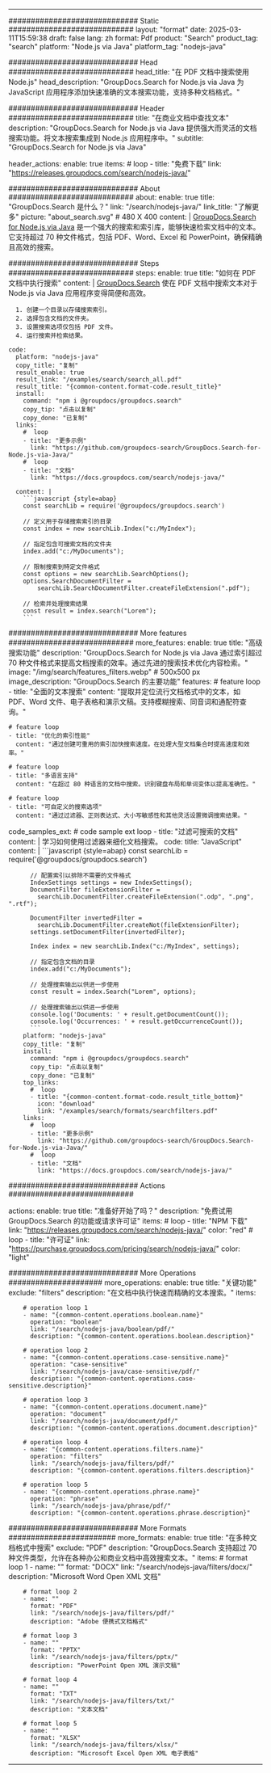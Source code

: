 
---
############################# Static ############################
layout: "format"
date:  2025-03-11T15:59:38
draft: false
lang: zh
format: Pdf
product: "Search"
product_tag: "search"
platform: "Node.js via Java"
platform_tag: "nodejs-java"

############################# Head ############################
head_title: "在 PDF 文档中搜索使用 Node.js"
head_description: "GroupDocs.Search for Node.js via Java 为 JavaScript 应用程序添加快速准确的文本搜索功能，支持多种文档格式。"

############################# Header ############################
title: "在商业文档中查找文本" 
description: "GroupDocs.Search for Node.js via Java 提供强大而灵活的文档搜索功能。将文本搜索集成到 Node.js 应用程序中。"
subtitle: "GroupDocs.Search for Node.js via Java" 

header_actions:
  enable: true
  items:
    #  loop
    - title: "免费下载"
      link: "https://releases.groupdocs.com/search/nodejs-java/"
      
############################# About ############################
about:
    enable: true
    title: "GroupDocs.Search 是什么？"
    link: "/search/nodejs-java/"
    link_title: "了解更多"
    picture: "about_search.svg" # 480 X 400
    content: |
       [GroupDocs.Search for Node.js via Java](/search/nodejs-java/) 是一个强大的搜索和索引库，能够快速检索文档中的文本。它支持超过 70 种文件格式，包括 PDF、Word、Excel 和 PowerPoint，确保精确且高效的搜索。

############################# Steps ############################
steps:
    enable: true
    title: "如何在 PDF 文档中执行搜索"
    content: |
      [GroupDocs.Search](/search/nodejs-java/) 使在 PDF 文档中搜索文本对于 Node.js via Java 应用程序变得简便和高效。
      
      1. 创建一个目录以存储搜索索引。
      2. 选择包含文档的文件夹。
      3. 设置搜索选项仅包括 PDF 文件。
      4. 运行搜索并检索结果。
   
    code:
      platform: "nodejs-java"
      copy_title: "复制"
      result_enable: true
      result_link: "/examples/search/search_all.pdf"
      result_title: "{common-content.format-code.result_title}"
      install:
        command: "npm i @groupdocs/groupdocs.search"
        copy_tip: "点击以复制"
        copy_done: "已复制"
      links:
        #  loop
        - title: "更多示例"
          link: "https://github.com/groupdocs-search/GroupDocs.Search-for-Node.js-via-Java/"
        #  loop
        - title: "文档"
          link: "https://docs.groupdocs.com/search/nodejs-java/"
          
      content: |
        ```javascript {style=abap}
        const searchLib = require('@groupdocs/groupdocs.search')

        // 定义用于存储搜索索引的目录
        const index = new searchLib.Index("c:/MyIndex");

        // 指定包含可搜索文档的文件夹
        index.add("c:/MyDocuments");

        // 限制搜索到特定文件格式
        const options = new searchLib.SearchOptions();
        options.SearchDocumentFilter = 
            searchLib.SearchDocumentFilter.createFileExtension(".pdf");

        // 检索并处理搜索结果
        const result = index.search("Lorem");
        ```            

############################# More features ############################
more_features:
  enable: true
  title: "高级搜索功能"
  description: "GroupDocs.Search for Node.js via Java 通过索引超过 70 种文件格式来提高文档搜索的效率。通过先进的搜索技术优化内容检索。"
  image: "/img/search/features_filters.webp" # 500x500 px
  image_description: "GroupDocs.Search 的主要功能"
  features:
    # feature loop
    - title: "全面的文本搜索"
      content: "提取并定位流行文档格式中的文本，如 PDF、Word 文件、电子表格和演示文稿。支持模糊搜索、同音词和通配符查询。"

    # feature loop
    - title: "优化的索引性能"
      content: "通过创建可重用的索引加快搜索速度。在处理大型文档集合时提高速度和效率。"

    # feature loop
    - title: "多语言支持"
      content: "在超过 80 种语言的文档中搜索。识别键盘布局和单词变体以提高准确性。"

    # feature loop
    - title: "可自定义的搜索选项"
      content: "通过过滤器、正则表达式、大小写敏感性和其他灵活设置微调搜索结果。"
      
  code_samples_ext:
    # code sample ext loop
    - title: "过滤可搜索的文档"
      content: |
        学习如何使用过滤器来细化文档搜索。
      code:
        title: "JavaScript"
        content: |
          ```javascript {style=abap}
          const searchLib = require('@groupdocs/groupdocs.search')
          
          // 配置索引以排除不需要的文件格式
          IndexSettings settings = new IndexSettings();
          DocumentFilter fileExtensionFilter = 
            searchLib.DocumentFilter.createFileExtension(".odp", ".png", ".rtf");

          DocumentFilter invertedFilter = 
            searchLib.DocumentFilter.createNot(fileExtensionFilter);
          settings.setDocumentFilter(invertedFilter);

          Index index = new searchLib.Index("c:/MyIndex", settings);
              
          // 指定包含文档的目录
          index.add("c:/MyDocuments");

          // 处理搜索输出以供进一步使用
          const result = index.Search("Lorem", options);
          
          // 处理搜索输出以供进一步使用
          console.log('Documents: ' + result.getDocumentCount());
          console.log('Occurrences: ' + result.getOccurrenceCount());
          ```
        platform: "nodejs-java"
        copy_title: "复制"
        install:
          command: "npm i @groupdocs/groupdocs.search"
          copy_tip: "点击以复制"
          copy_done: "已复制"
        top_links:
          #  loop
          - title: "{common-content.format-code.result_title_bottom}"
            icon: "download"
            link: "/examples/search/formats/searchfilters.pdf"
        links:
          #  loop
          - title: "更多示例"
            link: "https://github.com/groupdocs-search/GroupDocs.Search-for-Node.js-via-Java/"
          #  loop
          - title: "文档"
            link: "https://docs.groupdocs.com/search/nodejs-java/"
            

            


############################# Actions ############################

actions:
  enable: true
  title: "准备好开始了吗？"
  description: "免费试用 GroupDocs.Search 的功能或请求许可证"
  items:
    #  loop
    - title: "NPM 下载"
      link: "https://releases.groupdocs.com/search/nodejs-java/"
      color: "red"
        #  loop
    - title: "许可证"
      link: "https://purchase.groupdocs.com/pricing/search/nodejs-java/"
      color: "light"


############################# More Operations #####################
more_operations:
    enable: true
    title: "关键功能"
    exclude: "filters"
    description: "在文档中执行快速而精确的文本搜索。"
    items: 
          
        # operation loop 1
        - name: "{common-content.operations.boolean.name}"
          operation: "boolean"
          link: "/search/nodejs-java/boolean/pdf/"
          description: "{common-content.operations.boolean.description}"

        # operation loop 2
        - name: "{common-content.operations.case-sensitive.name}"
          operation: "case-sensitive"
          link: "/search/nodejs-java/case-sensitive/pdf/"
          description: "{common-content.operations.case-sensitive.description}"

        # operation loop 3
        - name: "{common-content.operations.document.name}"
          operation: "document"
          link: "/search/nodejs-java/document/pdf/"
          description: "{common-content.operations.document.description}"

        # operation loop 4
        - name: "{common-content.operations.filters.name}"
          operation: "filters"
          link: "/search/nodejs-java/filters/pdf/"
          description: "{common-content.operations.filters.description}"

        # operation loop 5
        - name: "{common-content.operations.phrase.name}"
          operation: "phrase"
          link: "/search/nodejs-java/phrase/pdf/"
          description: "{common-content.operations.phrase.description}"
          
        
          
############################# More Formats ########################
more_formats:
    enable: true
    title: "在多种文档格式中搜索"
    exclude: "PDF"
    description: "GroupDocs.Search 支持超过 70 种文件类型，允许在各种办公和商业文档中高效搜索文本。"
    items: 
        # format loop 1
        - name: ""
          format: "DOCX"
          link: "/search/nodejs-java/filters/docx/"
          description: "Microsoft Word Open XML 文档"
          
        # format loop 2
        - name: ""
          format: "PDF"
          link: "/search/nodejs-java/filters/pdf/"
          description: "Adobe 便携式文档格式"
          
        # format loop 3
        - name: ""
          format: "PPTX"
          link: "/search/nodejs-java/filters/pptx/"
          description: "PowerPoint Open XML 演示文稿"

        # format loop 4
        - name: ""
          format: "TXT"
          link: "/search/nodejs-java/filters/txt/"
          description: "文本文档"
          
        # format loop 5
        - name: ""
          format: "XLSX"
          link: "/search/nodejs-java/filters/xlsx/"
          description: "Microsoft Excel Open XML 电子表格"
  

---